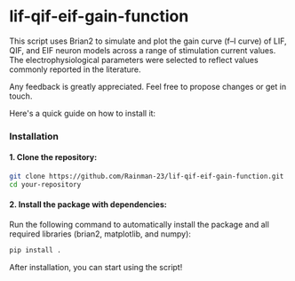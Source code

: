 # lif-qif-eif-gain-function

This script uses Brian2 to simulate and plot the gain curve (f–I curve) of LIF, QIF, and EIF neuron models across a range of stimulation current values. The electrophysiological parameters were selected to reflect values commonly reported in the literature.

Any feedback is greatly appreciated. Feel free to propose changes or get in touch.

Here's a quick guide on how to install it:

### Installation

#### 1. Clone the repository:


```bash
git clone https://github.com/Rainman-23/lif-qif-eif-gain-function.git
cd your-repository 
```

#### 2. Install the package with dependencies:

Run the following command to automatically install the package and all required libraries (brian2, matplotlib, and numpy):

```bash
pip install .
```

After installation, you can start using the script!

